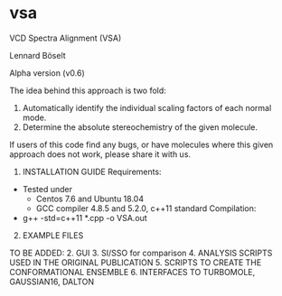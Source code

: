 # vsa


VCD Spectra Alignment (VSA)

Lennard Böselt

Alpha version (v0.6)

The idea behind this approach is two fold:
1. Automatically identify the individual scaling factors of each normal mode. 
2. Determine the absolute stereochemistry of the given molecule.

If users of this code find any bugs, or have molecules where this given approach does not work, please share it with us.


1. INSTALLATION GUIDE
Requirements:
  - Tested under 
    - Centos 7.6 and Ubuntu 18.04
    - GCC compiler 4.8.5 and 5.2.0, c++11 standard
Compilation:
  - g++ -std=c++11 *.cpp -o VSA.out
2. EXAMPLE FILES


TO BE ADDED:
2. GUI
3. SI/SSO for comparison
4. ANALYSIS SCRIPTS USED IN THE ORIGINAL PUBLICATION
5. SCRIPTS TO CREATE THE CONFORMATIONAL ENSEMBLE
6. INTERFACES TO TURBOMOLE, GAUSSIAN16, DALTON
